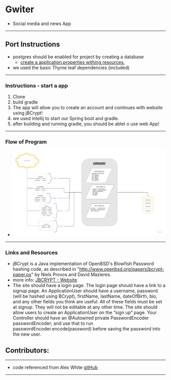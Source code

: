 # Gwiter
- Social media and news App
****

## Port Instructions
- postgres should be enabled for project by creating a database
  - [create a application.properties withing resources.](src/main/resources/static/img/instructions1.JPG)
- we used the basic Thyme leaf dependencies (included)
****
### Instructions - start a app
1. Clone
2. build gradle
3. The app will allow you to create an account and conitnues with website using jBCrypt!
4. we used intellij to start our Spring boot and gradle.
5. after building and running gradle, you should be ablet o use web App!

****
### Flow of Program
- ![](src/main/resources/static/img/Flow1.jpg)
****

### Links and Resources
- jBCrypt is a Java implementation of OpenBSD's Blowfish Password hashing code, as described in "http://www.openbsd.org/papers/bcrypt-paper.ps" by Niels Provos and David Mazieres.
- more info: [JBCRYPT - Website](https://www.mindrot.org/projects/jBCrypt/)
- The site should have a login page.
  The login page should have a link to a signup page.
  An ApplicationUser should have a username, password (will be hashed using BCrypt), firstName, lastName, dateOfBirth, bio, and any other fields you think are useful.
  All of these fields must be set at signup. They will not be editable at any other time.
  The site should allow users to create an ApplicationUser on the “sign up” page.
  Your Controller should have an @Autowired private PasswordEncoder passwordEncoder; and use that to run passwordEncoder.encode(password) before saving the password into the new user.

## Contributors:
****
- code referenced from Alex White  [gitHub](https://github.com/codefellows/seattle-code-java-401d12)
****
